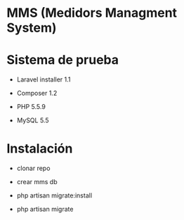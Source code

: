 # MMS (Medidors Managment System)

Sistema de prueba
=================

* Laravel installer 1.1

* Composer 1.2

* PHP 5.5.9

* MySQL 5.5


Instalación
===========

* clonar repo

* crear mms db

* php artisan migrate:install

* php artisan migrate

